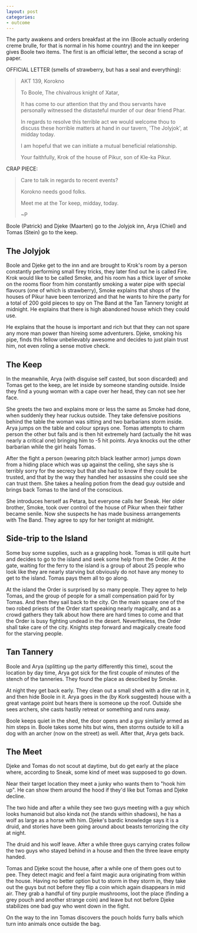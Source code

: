```yaml
---
layout: post
categories:
- outcome
---
```


The party awakens and orders breakfast at the inn (Boole actually ordering creme brulle, for that is normal in his home country) and the inn keeper gives Boole two items. The first is an official letter, the second a scrap of paper.

OFFICIAL LETTER (smells of strawberry, but has a seal and everything):

> AKT 139, Korokno
> 
> To Boole, The chivalrous knight of Xatar,
> 
> It has come to our attention that thy and thou servants have personally witnessed the distasteful murder of our dear friend Phar.
> 
> In regards to resolve this terrible act we would welcome thou to discuss these horrible matters at hand in our tavern, 'The Jolyjok', at midday today.
> 
> I am hopeful that we can initiate a mutual beneficial relationship.
> 
> Your faithfully,
> Krok of the house of Pikur, son of Kle-ka Pikur.

CRAP PIECE:

> Care to talk in regards to recent events?
> 
> Korokno needs good folks.
> 
> Meet me at the Tor keep, midday, today.
> 
> ~P

Boole (Patrick) and Djeke (Maarten) go to the Jolyjok inn, Arya (Chiel) and Tomas (Stein) go to the keep.

## The Jolyjok
Boole and Djeke get to the inn and are brought to Krok's room by a person constantly performing small firey tricks, they later find out he is called Fire. Krok would like to be called Smoke, and his room has a thick layer of smoke on the rooms floor from him constantly smoking a water pipe with special flavours (one of which is strawberry), Smoke explains that shops of the houses of Pikur have been terrorized and that he wants to hire the party for a total of 200 gold pieces to spy on The Band at the Tan Tannery tonight at midnight. He explains that there is high abandoned house which they could use.

He explains that the house is important and rich but that they can not spare any more man power than hireing some adventurers. Djeke, smoking his pipe, finds this fellow unbelievably awesome and decides to just plain trust him, not even roling a sense motive check.

## The Keep
In the meanwhile, Arya (with disguise self casted, but soon discarded) and Tomas get to the keep, are let inside by someone standing outside. Inside they find a young woman with a cape over her head, they can not see her face.

She greets the two and explains more or less the same as Smoke had done, when suddenly they hear ruckus outside. They take defensive positions behind the table the woman was sitting and two barbarians storm inside. Arya jumps on the table and colour sprays one. Tomas attempts to charm person the other but fails and is then hit extremely hard (actually the hit was nearly a critical one) bringing him to -5 hit points. Arya knocks out the other barbarian while the girl heals Tomas.

After the fight a person (wearing pitch black leather armor) jumps down from a hiding place which was up against the ceiling, she says she is terribly sorry for the secrecy but that she had to know if they could be trusted, and that by the way they handled her assassins she could see she can trust them.  She takes a healing potion from the dead guy outside and brings back Tomas to the land of the conscious.

She introduces herself as Petara, but everyone calls her Sneak. Her older brother, Smoke, took over control of the house of Pikur when their father became senile.  Now she suspects he has made business arrangements with The Band. They agree to spy for her tonight at midnight.

## Side-trip to the Island
Some buy some supplies, such as a grappling hook. Tomas is still quite hurt and decides to go to the island and seek some help from the Order. At the gate, waiting for the ferry to the island is a group of about 25 people who look like they are nearly starving but obviously do not have any money to get to the island. Tomas pays them all to go along.

At the island the Order is surprised by so many people. They agree to help Tomas, and the group of people for a small compensation paid for by Tomas. And then they sail back to the city. On the main square one of the two robed priests of the Order start speaking nearly magically, and as a crowd gathers they talk about how there are hard times to come and that the Order is busy fighting undead in the desert.  Nevertheless, the Order shall take care of the city. Knights step forward and magically create food for the starving people.

## Tan Tannery
Boole and Arya (splitting up the party differently this time), scout the location by day time, Arya got sick for the first couple of minutes of the stench of the tanneries. They found the place as described by Smoke.

At night they get back early. They clean out a small shed with a dire rat in it, and then hide Boole in it. Arya goes in the (by Kork suggested) house with a great vantage point but hears there is someone up the roof. Outside she sees archers, she casts hastily retreat or something and runs away.

Boole keeps quiet in the shed, the door opens and a guy similarly armed as him steps in. Boole takes some hits but wins, then storms outside to kill a dog with an archer (now on the street) as well. After that, Arya gets back.

## The Meet
Djeke and Tomas do not scout at daytime, but do get early at the place where, according to Sneak, some kind of meet was supposed to go down.

Near their target location they meet a junky who wants them to "hook him up".  He can show them around the hood if they'd like but Tomas and Djeke decline.

The two hide and after a while they see two guys meeting with a guy which looks humanoid but also kinda not (he stands within shadows), he has a wolf as large as a horse with him. Djeke's bardic knowledge says it is a druid, and stories have been going around about beasts terrorizing the city at night.

The druid and his wolf leave. After a while three guys carrying crates follow the two guys who stayed behind in a house and then the three leave empty handed.

Tomas and Djeke scout the house, after a while one of them goes out to pee.  They detect magic and feel a faint magic aura originating from within the house. Having no better option but to storm in they storm in, they take out the guys but not before they flip a coin which again disappears in mid air. They grab a handful of tiny purple mushrooms, loot the place (finding a grey pouch and another strange coin) and leave but not before Djeke stabilizes one bad guy who went down in the fight.

On the way to the inn Tomas discovers the pouch holds furry balls which turn into animals once outside the bag.

